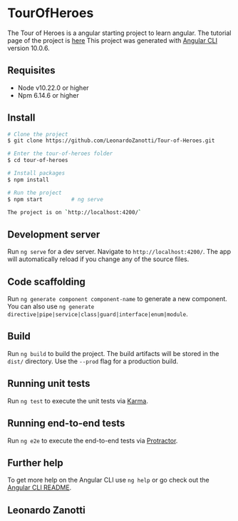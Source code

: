 # TourOfHeroes

The Tour of Heroes is a angular starting project to learn angular. The tutorial page of the project is [here](https://angular.io/tutorial)
This project was generated with [Angular CLI](https://github.com/angular/angular-cli) version 10.0.6.

## Requisites

* Node v10.22.0 or higher
* Npm 6.14.6 or higher

## Install

```bash
# Clone the project
$ git clone https://github.com/LeonardoZanotti/Tour-of-Heroes.git

# Enter the tour-of-heroes folder
$ cd tour-of-heroes

# Install packages
$ npm install

# Run the project
$ npm start         # ng serve

The project is on `http://localhost:4200/`
```

## Development server

Run `ng serve` for a dev server. Navigate to `http://localhost:4200/`. The app will automatically reload if you change any of the source files.

## Code scaffolding

Run `ng generate component component-name` to generate a new component. You can also use `ng generate directive|pipe|service|class|guard|interface|enum|module`.

## Build

Run `ng build` to build the project. The build artifacts will be stored in the `dist/` directory. Use the `--prod` flag for a production build.

## Running unit tests

Run `ng test` to execute the unit tests via [Karma](https://karma-runner.github.io).

## Running end-to-end tests

Run `ng e2e` to execute the end-to-end tests via [Protractor](http://www.protractortest.org/).

## Further help

To get more help on the Angular CLI use `ng help` or go check out the [Angular CLI README](https://github.com/angular/angular-cli/blob/master/README.md).

## Leonardo Zanotti